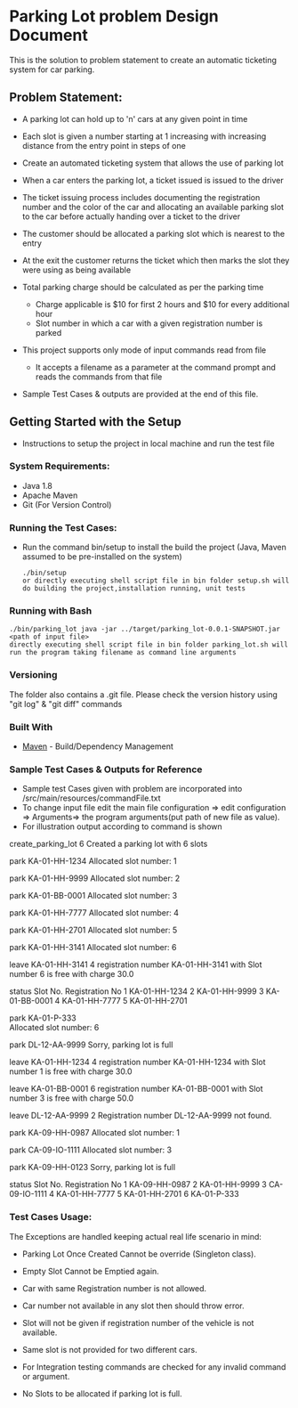 # Parking Lot  problem Design  Document

This is the solution to problem statement to create an automatic ticketing system for car parking.

## Problem Statement:


- A parking lot can hold up to 'n' cars at any given point in time
- Each slot is given a number starting at 1 increasing with increasing distance from the entry point in steps of one
- Create an automated ticketing system that allows the use of parking lot
- When a car enters the parking lot, a ticket issued is issued to the driver
- The ticket issuing process includes documenting the registration number and the color of the car and allocating an available parking slot to the car before actually handing over a ticket to the driver
- The customer should be allocated a parking slot which is nearest to the entry
- At the exit the customer returns the ticket which then marks the slot they were using as being available
- Total parking charge should be calculated as per the parking time
	- Charge applicable is $10 for first 2 hours and $10 for every additional hour
	- Slot number in which a car with a given registration number is parked
	
- This project supports only mode of input commands read from file 
	- It accepts a filename as a parameter at the command prompt and reads the commands from that file

- Sample Test Cases & outputs are provided at the end of this file.

## Getting Started with the Setup

- Instructions to setup the project in local machine and run the test file

### System Requirements:
- Java 1.8
- Apache Maven 
- Git (For Version Control)

### Running the Test Cases:
- Run the command bin/setup to install the build the project (Java, Maven assumed to be pre-installed on the system)
   ````
   ./bin/setup
   or directly executing shell script file in bin folder setup.sh will do building the project,installation running, unit tests 
   ````
### Running with Bash
````
./bin/parking_lot java -jar ../target/parking_lot-0.0.1-SNAPSHOT.jar <path of input file>
directly executing shell script file in bin folder parking_lot.sh will run the program taking filename as command line arguments 

````
### Versioning
   
 The folder also contains a .git file. Please check the version history using "git log" & "git diff" commands

   
### Built With

- [Maven](https://maven.apache.org/) - Build/Dependency Management


### Sample Test Cases & Outputs for Reference
- Sample test Cases given with problem are incorporated into /src/main/resources/commandFile.txt 
- To change input file edit the main file configuration => edit configuration => Arguments=> the program arguments(put path of new file as value).
- For illustration output according to command is shown

create_parking_lot 6
Created a parking lot with 6 slots

park KA-01-HH-1234
Allocated slot number: 1

park KA-01-HH-9999
Allocated slot number: 2

park KA-01-BB-0001
Allocated slot number: 3

park KA-01-HH-7777
Allocated slot number: 4

park KA-01-HH-2701
Allocated slot number: 5

park KA-01-HH-3141
Allocated slot number: 6

leave KA-01-HH-3141 4
registration number KA-01-HH-3141 with Slot number 6 is free with charge 30.0

status
Slot No.    Registration No
   1           KA-01-HH-1234 
   2           KA-01-HH-9999 
   3           KA-01-BB-0001 
   4           KA-01-HH-7777 
   5           KA-01-HH-2701 
   

park KA-01-P-333   
Allocated slot number: 6

park DL-12-AA-9999
Sorry, parking lot is full

leave KA-01-HH-1234 4
registration number KA-01-HH-1234 with Slot number 1 is free with charge 30.0

leave KA-01-BB-0001 6
registration number KA-01-BB-0001 with Slot number 3 is free with charge 50.0

leave DL-12-AA-9999 2
Registration number DL-12-AA-9999 not found.

park KA-09-HH-0987
Allocated slot number: 1

park CA-09-IO-1111
Allocated slot number: 3

park KA-09-HH-0123
Sorry, parking lot is full

status
Slot No.    Registration No
   1           KA-09-HH-0987 
   2           KA-01-HH-9999 
   3           CA-09-IO-1111 
   4           KA-01-HH-7777 
   5           KA-01-HH-2701 
   6           KA-01-P-333 
	

			
### Test Cases Usage:
 The Exceptions are handled keeping actual real life scenario in mind:
 
 - Parking Lot Once Created Cannot be override (Singleton class).

 - Empty Slot Cannot be Emptied again.
 - Car with same Registration number is not allowed.
 - Car number not available in any slot then should throw error.
 - Slot will not be given if registration number of the vehicle is not available.
 - Same slot is not provided for two different cars.
 - For Integration testing commands are checked for any invalid command or argument.
 - No Slots to be allocated if parking lot is full.
